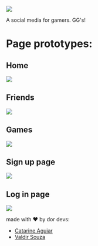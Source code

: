 ![](https://cdn.discordapp.com/attachments/792402272738476082/819975169786380328/logo.png)

A social media for gamers. GG's!

# Page prototypes:
## Home
![](https://cdn.discordapp.com/attachments/792402272738476082/820003335167279185/home_1.png)
## Friends
![](https://cdn.discordapp.com/attachments/792402272738476082/819973409759952936/friends.png)
## Games
![](https://cdn.discordapp.com/attachments/792402272738476082/819973417033924659/games.png)
## Sign up page
![](https://cdn.discordapp.com/attachments/792402272738476082/819973419893260328/signup.png)
## Log in page
![](https://cdn.discordapp.com/attachments/792402272738476082/819973422565031966/login.png)

made with ❤️ by dor devs:
- [Catarine Aguiar](https://github.com/catarineaguiar)
- [Valdir Souza](https://github.com/vdsou)
